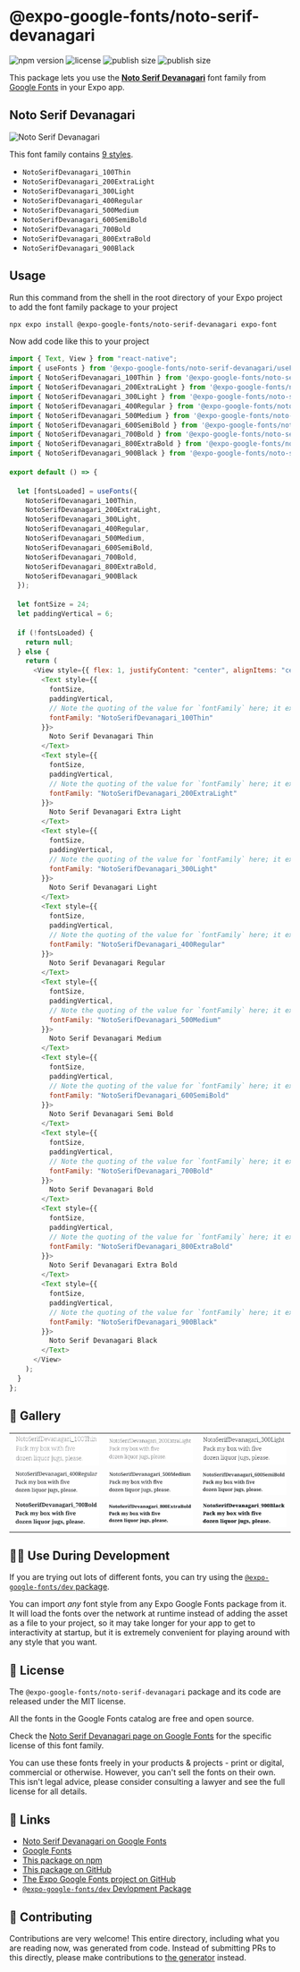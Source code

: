 # @expo-google-fonts/noto-serif-devanagari

![npm version](https://flat.badgen.net/npm/v/@expo-google-fonts/noto-serif-devanagari)
![license](https://flat.badgen.net/github/license/expo/google-fonts)
![publish size](https://flat.badgen.net/packagephobia/install/@expo-google-fonts/noto-serif-devanagari)
![publish size](https://flat.badgen.net/packagephobia/publish/@expo-google-fonts/noto-serif-devanagari)

This package lets you use the [**Noto Serif Devanagari**](https://fonts.google.com/specimen/Noto+Serif+Devanagari) font family from [Google Fonts](https://fonts.google.com/) in your Expo app.

## Noto Serif Devanagari

![Noto Serif Devanagari](./font-family.png)

This font family contains [9 styles](#-gallery).

- `NotoSerifDevanagari_100Thin`
- `NotoSerifDevanagari_200ExtraLight`
- `NotoSerifDevanagari_300Light`
- `NotoSerifDevanagari_400Regular`
- `NotoSerifDevanagari_500Medium`
- `NotoSerifDevanagari_600SemiBold`
- `NotoSerifDevanagari_700Bold`
- `NotoSerifDevanagari_800ExtraBold`
- `NotoSerifDevanagari_900Black`

## Usage

Run this command from the shell in the root directory of your Expo project to add the font family package to your project

```sh
npx expo install @expo-google-fonts/noto-serif-devanagari expo-font
```

Now add code like this to your project

```js
import { Text, View } from "react-native";
import { useFonts } from '@expo-google-fonts/noto-serif-devanagari/useFonts';
import { NotoSerifDevanagari_100Thin } from '@expo-google-fonts/noto-serif-devanagari/100Thin';
import { NotoSerifDevanagari_200ExtraLight } from '@expo-google-fonts/noto-serif-devanagari/200ExtraLight';
import { NotoSerifDevanagari_300Light } from '@expo-google-fonts/noto-serif-devanagari/300Light';
import { NotoSerifDevanagari_400Regular } from '@expo-google-fonts/noto-serif-devanagari/400Regular';
import { NotoSerifDevanagari_500Medium } from '@expo-google-fonts/noto-serif-devanagari/500Medium';
import { NotoSerifDevanagari_600SemiBold } from '@expo-google-fonts/noto-serif-devanagari/600SemiBold';
import { NotoSerifDevanagari_700Bold } from '@expo-google-fonts/noto-serif-devanagari/700Bold';
import { NotoSerifDevanagari_800ExtraBold } from '@expo-google-fonts/noto-serif-devanagari/800ExtraBold';
import { NotoSerifDevanagari_900Black } from '@expo-google-fonts/noto-serif-devanagari/900Black';

export default () => {

  let [fontsLoaded] = useFonts({
    NotoSerifDevanagari_100Thin, 
    NotoSerifDevanagari_200ExtraLight, 
    NotoSerifDevanagari_300Light, 
    NotoSerifDevanagari_400Regular, 
    NotoSerifDevanagari_500Medium, 
    NotoSerifDevanagari_600SemiBold, 
    NotoSerifDevanagari_700Bold, 
    NotoSerifDevanagari_800ExtraBold, 
    NotoSerifDevanagari_900Black
  });

  let fontSize = 24;
  let paddingVertical = 6;

  if (!fontsLoaded) {
    return null;
  } else {
    return (
      <View style={{ flex: 1, justifyContent: "center", alignItems: "center" }}>
        <Text style={{
          fontSize,
          paddingVertical,
          // Note the quoting of the value for `fontFamily` here; it expects a string!
          fontFamily: "NotoSerifDevanagari_100Thin"
        }}>
          Noto Serif Devanagari Thin
        </Text>
        <Text style={{
          fontSize,
          paddingVertical,
          // Note the quoting of the value for `fontFamily` here; it expects a string!
          fontFamily: "NotoSerifDevanagari_200ExtraLight"
        }}>
          Noto Serif Devanagari Extra Light
        </Text>
        <Text style={{
          fontSize,
          paddingVertical,
          // Note the quoting of the value for `fontFamily` here; it expects a string!
          fontFamily: "NotoSerifDevanagari_300Light"
        }}>
          Noto Serif Devanagari Light
        </Text>
        <Text style={{
          fontSize,
          paddingVertical,
          // Note the quoting of the value for `fontFamily` here; it expects a string!
          fontFamily: "NotoSerifDevanagari_400Regular"
        }}>
          Noto Serif Devanagari Regular
        </Text>
        <Text style={{
          fontSize,
          paddingVertical,
          // Note the quoting of the value for `fontFamily` here; it expects a string!
          fontFamily: "NotoSerifDevanagari_500Medium"
        }}>
          Noto Serif Devanagari Medium
        </Text>
        <Text style={{
          fontSize,
          paddingVertical,
          // Note the quoting of the value for `fontFamily` here; it expects a string!
          fontFamily: "NotoSerifDevanagari_600SemiBold"
        }}>
          Noto Serif Devanagari Semi Bold
        </Text>
        <Text style={{
          fontSize,
          paddingVertical,
          // Note the quoting of the value for `fontFamily` here; it expects a string!
          fontFamily: "NotoSerifDevanagari_700Bold"
        }}>
          Noto Serif Devanagari Bold
        </Text>
        <Text style={{
          fontSize,
          paddingVertical,
          // Note the quoting of the value for `fontFamily` here; it expects a string!
          fontFamily: "NotoSerifDevanagari_800ExtraBold"
        }}>
          Noto Serif Devanagari Extra Bold
        </Text>
        <Text style={{
          fontSize,
          paddingVertical,
          // Note the quoting of the value for `fontFamily` here; it expects a string!
          fontFamily: "NotoSerifDevanagari_900Black"
        }}>
          Noto Serif Devanagari Black
        </Text>
      </View>
    );
  }
};
```

## 🔡 Gallery


||||
|-|-|-|
|![NotoSerifDevanagari_100Thin](./100Thin/NotoSerifDevanagari_100Thin.ttf.png)|![NotoSerifDevanagari_200ExtraLight](./200ExtraLight/NotoSerifDevanagari_200ExtraLight.ttf.png)|![NotoSerifDevanagari_300Light](./300Light/NotoSerifDevanagari_300Light.ttf.png)||
|![NotoSerifDevanagari_400Regular](./400Regular/NotoSerifDevanagari_400Regular.ttf.png)|![NotoSerifDevanagari_500Medium](./500Medium/NotoSerifDevanagari_500Medium.ttf.png)|![NotoSerifDevanagari_600SemiBold](./600SemiBold/NotoSerifDevanagari_600SemiBold.ttf.png)||
|![NotoSerifDevanagari_700Bold](./700Bold/NotoSerifDevanagari_700Bold.ttf.png)|![NotoSerifDevanagari_800ExtraBold](./800ExtraBold/NotoSerifDevanagari_800ExtraBold.ttf.png)|![NotoSerifDevanagari_900Black](./900Black/NotoSerifDevanagari_900Black.ttf.png)||


## 👩‍💻 Use During Development

If you are trying out lots of different fonts, you can try using the [`@expo-google-fonts/dev` package](https://github.com/expo/google-fonts/tree/master/font-packages/dev#readme).

You can import _any_ font style from any Expo Google Fonts package from it. It will load the fonts over the network at runtime instead of adding the asset as a file to your project, so it may take longer for your app to get to interactivity at startup, but it is extremely convenient for playing around with any style that you want.


## 📖 License

The `@expo-google-fonts/noto-serif-devanagari` package and its code are released under the MIT license.

All the fonts in the Google Fonts catalog are free and open source.

Check the [Noto Serif Devanagari page on Google Fonts](https://fonts.google.com/specimen/Noto+Serif+Devanagari) for the specific license of this font family.

You can use these fonts freely in your products & projects - print or digital, commercial or otherwise. However, you can't sell the fonts on their own. This isn't legal advice, please consider consulting a lawyer and see the full license for all details.

## 🔗 Links

- [Noto Serif Devanagari on Google Fonts](https://fonts.google.com/specimen/Noto+Serif+Devanagari)
- [Google Fonts](https://fonts.google.com/)
- [This package on npm](https://www.npmjs.com/package/@expo-google-fonts/noto-serif-devanagari)
- [This package on GitHub](https://github.com/expo/google-fonts/tree/master/font-packages/noto-serif-devanagari)
- [The Expo Google Fonts project on GitHub](https://github.com/expo/google-fonts)
- [`@expo-google-fonts/dev` Devlopment Package](https://github.com/expo/google-fonts/tree/master/font-packages/dev)

## 🤝 Contributing

Contributions are very welcome! This entire directory, including what you are reading now, was generated from code. Instead of submitting PRs to this directly, please make contributions to [the generator](https://github.com/expo/google-fonts/tree/master/packages/generator) instead.
